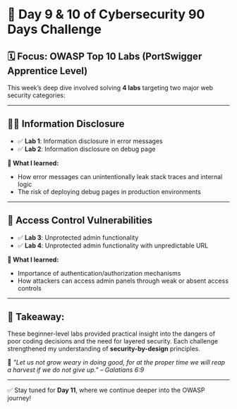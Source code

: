 # 🚀 Day 9 & 10 of Cybersecurity 90 Days Challenge

## 🗓️ Focus: OWASP Top 10 Labs (PortSwigger Apprentice Level)

This week’s deep dive involved solving **4 labs** targeting two major web security categories:

---

## 🕵️‍♂️ Information Disclosure

- ✅ **Lab 1**: Information disclosure in error messages  
- ✅ **Lab 2**: Information disclosure on debug page

**🧠 What I learned:**
- How error messages can unintentionally leak stack traces and internal logic
- The risk of deploying debug pages in production environments

---

## 🔐 Access Control Vulnerabilities

- ✅ **Lab 3**: Unprotected admin functionality  
- ✅ **Lab 4**: Unprotected admin functionality with unpredictable URL

**🧠 What I learned:**
- Importance of authentication/authorization mechanisms
- How attackers can access admin panels through weak or absent access controls

---

## 🌱 Takeaway:
These beginner-level labs provided practical insight into the dangers of poor coding decisions and the need for layered security. Each challenge strengthened my understanding of **security-by-design** principles.

📖 *"Let us not grow weary in doing good, for at the proper time we will reap a harvest if we do not give up." – Galatians 6:9*

---

✅ Stay tuned for **Day 11**, where we continue deeper into the OWASP journey!
